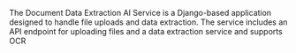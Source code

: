 The Document Data Extraction AI Service is a Django-based application designed to handle file uploads and data extraction. The service includes an API endpoint for uploading files and a data extraction service and supports OCR

